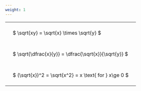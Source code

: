```yaml
---
weight: 1
---
```


<style type="text/css">
#T_27c33 th.col_heading {
  text-align: left;
  font-size: 1em;
}
#T_27c33 td {
  text-align: left;
  font-size: 1em;
  padding: 1.5em;
}
</style>
<table id="T_27c33">
  <thead>
  </thead>
  <tbody>
    <tr>
      <td id="T_27c33_row0_col0" class="data row0 col0" >$ \sqrt{xy} = \sqrt{x} \times \sqrt{y} $</td>
    </tr>
    <tr>
      <td id="T_27c33_row1_col0" class="data row1 col0" >$ \sqrt{\dfrac{x}{y}} = \dfrac{\sqrt{x}}{\sqrt{y}} $</td>
    </tr>
    <tr>
      <td id="T_27c33_row2_col0" class="data row2 col0" >$ (\sqrt{x})^2 = \sqrt{x^2} = x \text{ for } x\ge 0 $</td>
    </tr>
  </tbody>
</table>
